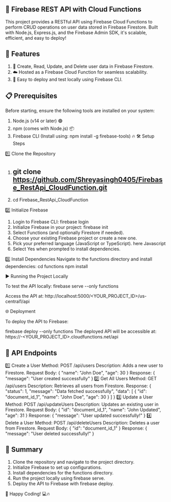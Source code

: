 ## 🚀 Firebase REST API with Cloud Functions

This project provides a RESTful API using Firebase Cloud Functions to perform CRUD operations on user data stored in Firebase Firestore. Built with Node.js, Express.js, and the Firebase Admin SDK, it's scalable, efficient, and easy to deploy!

## 🌟 Features

1. 📝 Create, Read, Update, and Delete user data in Firebase Firestore.
2. ☁️ Hosted as a Firebase Cloud Function for seamless scalability.
3. 🔧 Easy to deploy and test locally using Firebase CLI.

## 📋 Prerequisites

Before starting, ensure the following tools are installed on your system:

1. Node.js (v14 or later) 🟢
2. npm (comes with Node.js) 📦
3. Firebase CLI (Install using: npm install -g firebase-tools) 🔥
🛠️ Setup Steps

1️⃣ Clone the Repository
1. ## git clone https://github.com/Shreyasingh0405/Firebase_RestApi_CloudFunction.git

2. cd Firebase_RestApi_CloudFunction

2️⃣ Initialize Firebase
1. Login to Firebase CLI:
     firebase login
2. Initialize Firebase in your project:
     firebase init
3. Select Functions (and optionally Firestore if needed).
4. Choose your existing Firebase project or create a new one.
5. Pick your preferred language (JavaScript or TypeScript). here    Javascript
6. Select Yes when prompted to install dependencies.

3️⃣ Install Dependencies
Navigate to the functions directory and install dependencies:
     cd functions
     npm install

▶️ Running the Project Locally

To test the API locally:
  firebase serve --only functions

Access the API at:
http://localhost:5000/<YOUR_PROJECT_ID>/us-central1/api

🌐 Deployment

To deploy the API to Firebase:

firebase deploy --only functions
The deployed API will be accessible at:
https://<REGION>-<YOUR_PROJECT_ID>.cloudfunctions.net/api

## 🔗 API Endpoints

1️⃣ Create a User
Method: POST /api/users
Description: Adds a new user to Firestore.
Request Body:
{
  "name": "John Doe",
  "age": 30
}
Response:
{
  "message": "User created successfully"
}
2️⃣ Get All Users
Method: GET /api/users
Description: Retrieves all users from Firestore.
Response:
{
  "status": 1,
  "message": "Data fetched successfully",
  "data": [
    {
      "id": "document_id_1",
      "name": "John Doe",
      "age": 30
    }
  ]
}
3️⃣ Update a User
Method: POST /api/updateUsers
Description: Updates an existing user in Firestore.
Request Body:
{
  "id": "document_id_1",
  "name": "John Updated",
  "age": 31
}
Response:
{
  "message": "User updated successfully!"
}
4️⃣ Delete a User
Method: POST /api/deleteUsers
Description: Deletes a user from Firestore.
Request Body:
{
  "id": "document_id_1"
}
Response:
{
  "message": "User deleted successfully!"
}

## 📜 Summary

1. Clone the repository and navigate to the project directory.
2. Initialize Firebase to set up configurations.
3. Install dependencies for the functions directory.
4. Run the project locally using firebase serve.
5. Deploy the API to Firebase with firebase deploy.

🚀 Happy Coding! 💻🔥

